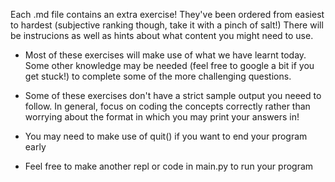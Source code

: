 Each .md file contains an extra exercise! They've been ordered from easiest to hardest (subjective ranking though, take it with a pinch of salt!)
There will be instrucions as well as hints about what content you might need to use.

- Most of these exercises will make use of what we have learnt today. Some other knowledge may be needed (feel free to google a bit if you get stuck!) to complete some of the more challenging questions. 
- Some of these exercises don't have a strict sample output you neeed to follow. In general, focus on coding the concepts correctly rather than worrying about the format in which you may print your answers in!

- You may need to make use of quit() if you want to end your program early

- Feel free to make another repl or code in main.py to run your program